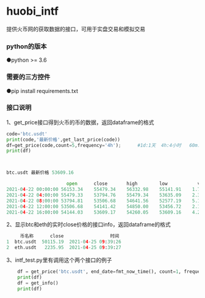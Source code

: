 # huobi_intf
提供火币网的获取数据的接口，可用于实盘交易和模拟交易

### python的版本
●python >= 3.6

### 需要的三方控件
●pip install requirements.txt

### 接口说明
1、get_price接口得到火币的币的数据，返回dataframe的格式

```python
code='btc.usdt'
print(code,'最新价格',get_last_price(code))
df=get_price(code,count=5,frequency='4h');      #1d:1天  4h:4小时   60m: 60分钟    15m:15分钟
print(df)



btc.usdt 最新价格 53609.16

                      open	    close   	high       	low	          vol	
2021-04-22 00:00:00	56153.34	55479.34	56332.98	55141.91	1.727785e+08	
2021-04-22 04:00:00	55479.33	53794.76	55479.34	53635.09	2.322080e+08
2021-04-22 08:00:00	53794.81	53506.68	54641.56	52577.19	5.136929e+08
2021-04-22 12:00:00	53506.68	54141.42	54850.00	53456.72	2.157972e+08
2021-04-22 16:00:00	54144.03	53609.17	54260.05	53609.16	4.257941e+07
```
2、显示btc和eth的实时close价格的接口info，返回dataframe的格式
```python
     币名称      close                 时间
1  btc.usdt  50115.19  2021-04-25 09:39:26
2  eth.usdt   2235.95  2021-04-25 09:39:27
```
3、intf_test.py里有调用这个两个接口的例子
```python
    df = get_price('btc.usdt', end_date=fmt_now_time(), count=1, frequency='1m', fields=['close'])
    print(df)
    df = get_info()
    print(df)
```
